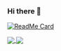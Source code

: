 ### Hi there 👋

<!--
**mdflynn/mdflynn** is a ✨ _special_ ✨ repository because its `README.md` (this file) appears on your GitHub profile.

Here are some ideas to get you started:

- 🔭 I’m currently working on ...
- 🌱 I’m currently learning ...
- 👯 I’m looking to collaborate on ...
- 🤔 I’m looking for help with ...
- 💬 Ask me about ...
- 📫 How to reach me: ...
- 😄 Pronouns: ...
- ⚡ Fun fact: ...
-->

[![ReadMe Card](https://github-readme-stats.vercel.app/api/pin/?username=mdflynn&repo=github-readme-stats)](https://github.com/mdflynn/github-readme-stats)

<a href="https://github.com/mdflynn/github-readme-stats">
  <img align="center" src="https://github-readme-stats.vercel.app/api/pin/?username=mdflynn&repo=github-readme-stats" />
</a>
<a href="https://github.com/mdflynn/convoychat">
  <img align="center" src="https://github-readme-stats.vercel.app/api/pin/?username=mdflynn&repo=convoychat" />
</a>

